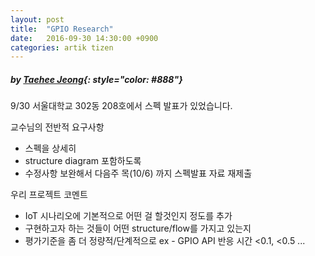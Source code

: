 ```yaml
---
layout: post
title:  "GPIO Research"
date:   2016-09-30 14:30:00 +0900
categories: artik tizen
---
```


##### *by [Taehee Jeong](https://github.com/FredJeong)*{: style="color: #888"}

9/30 서울대학교 302동 208호에서 스펙 발표가 있었습니다.

교수님의 전반적 요구사항

* 스펙을 상세히
* structure diagram 포함하도록
* 수정사항 보완해서 다음주 목(10/6) 까지 스펙발표 자료 재제출

우리 프로젝트 코멘트

* IoT 시나리오에 기본적으로 어떤 걸 할것인지 정도를 추가
* 구현하고자 하는 것들이 어떤 structure/flow를 가지고 있는지
* 평가기준을 좀 더 정량적/단계적으로 ex - GPIO API 반응 시간 <0.1, <0.5 ...
